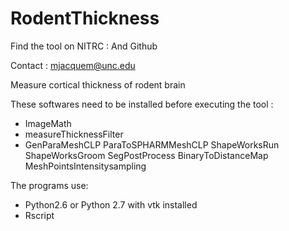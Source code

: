 RodentThickness
===============
Find the tool on NITRC :
 And Github

Contact : mjacquem@unc.edu

Measure cortical thickness of rodent brain

These softwares need to be installed before executing the tool :
  - ImageMath
  - measureThicknessFilter
  - GenParaMeshCLP
    ParaToSPHARMMeshCLP
    ShapeWorksRun
    ShapeWorksGroom
    SegPostProcess
    BinaryToDistanceMap
    MeshPointsIntensitysampling

The programs use:
   - Python2.6 or Python 2.7 with vtk installed
   - Rscript

